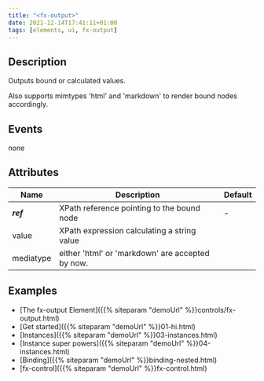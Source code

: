 ```yaml
---
title: "<fx-output>"
date: 2021-12-14T17:41:11+01:00
tags: [elements, ui, fx-output]
---
```


## Description

Outputs bound or calculated values.

Also supports mimtypes 'html' and 'markdown' to render bound nodes
accordingly.

## Events

none

## Attributes

| Name | Description | Default |
|------|-------------| -------- |
| ***ref*** | XPath reference pointing to the bound node | - |
| value | XPath expression calculating a string value |
| mediatype | either 'html' or 'markdown' are accepted by now. |


## Examples

* [The fx-output Element]({{% siteparam "demoUrl" %}}controls/fx-output.html)
* [Get started]({{% siteparam "demoUrl" %}}01-hi.html)
* [Instances]({{% siteparam "demoUrl" %}}03-instances.html)
* [Instance super powers]({{% siteparam "demoUrl" %}}04-instances.html)
* [Binding]({{% siteparam "demoUrl" %}}binding-nested.html)
* [fx-control]({{% siteparam "demoUrl" %}}fx-control.html)



